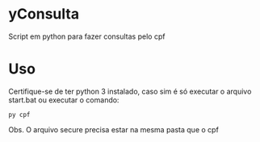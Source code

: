 # yConsulta
Script em python para fazer consultas pelo cpf


# Uso
Certifique-se de ter python 3 instalado, caso sim é só executar o arquivo start.bat ou executar o comando: <br>
```shell
py cpf 
```

Obs. O arquivo secure precisa estar na mesma pasta que o cpf
